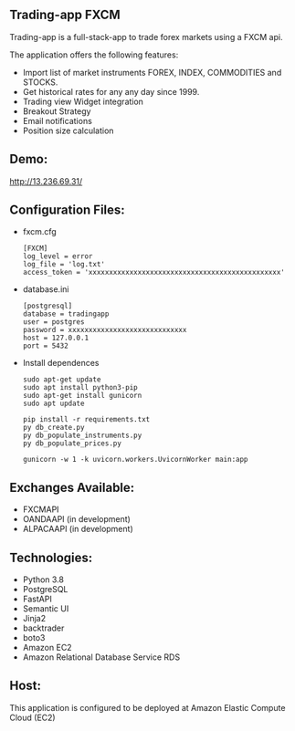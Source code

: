 Trading-app FXCM
------------------------------------------

Trading-app is a full-stack-app to trade forex markets using a FXCM api. 

The application offers the following features:

- Import list of market instruments FOREX, INDEX, COMMODITIES and STOCKS.
- Get historical rates for any any day since 1999.
- Trading view Widget integration
- Breakout Strategy
- Email notifications
- Position size calculation


Demo:
---------
http://13.236.69.31/


Configuration Files:
---------

- fxcm.cfg

      [FXCM]
      log_level = error
      log_file = 'log.txt'
      access_token = 'xxxxxxxxxxxxxxxxxxxxxxxxxxxxxxxxxxxxxxxxxxxxxxx'

- database.ini
      
      [postgresql]
      database = tradingapp
      user = postgres
      password = xxxxxxxxxxxxxxxxxxxxxxxxxxxxx
      host = 127.0.0.1
      port = 5432

- Install dependences
      
      sudo apt-get update
      sudo apt install python3-pip
      sudo apt-get install gunicorn
      sudo apt update
      
      pip install -r requirements.txt
      py db_create.py
      py db_populate_instruments.py
      py db_populate_prices.py 
      
      gunicorn -w 1 -k uvicorn.workers.UvicornWorker main:app
      
      
Exchanges Available:
---------
- FXCMAPI
- OANDAAPI (in development)
- ALPACAAPI (in development)

Technologies:
---------
- Python 3.8
- PostgreSQL
- FastAPI
- Semantic UI
- Jinja2
- backtrader
- boto3
- Amazon EC2
- Amazon Relational Database Service RDS

Host:
---------
This application is configured to be deployed at Amazon Elastic Compute Cloud (EC2) 
